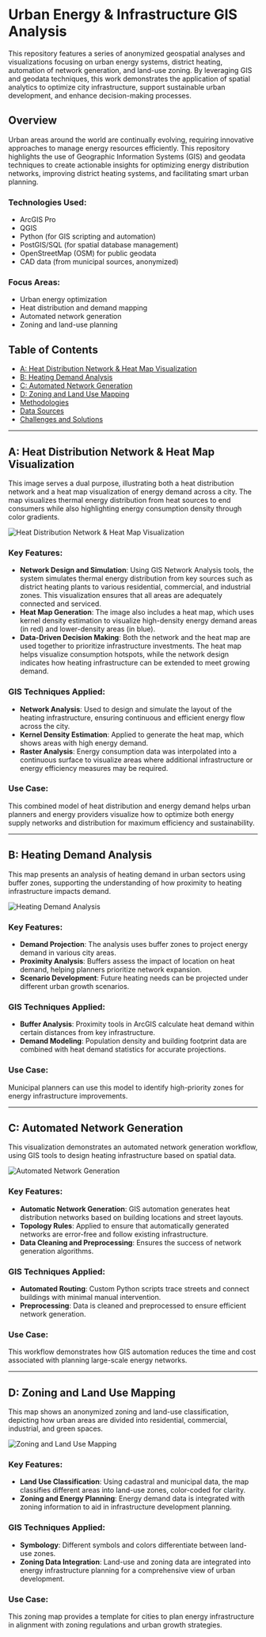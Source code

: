 # Urban Energy & Infrastructure GIS Analysis

This repository features a series of anonymized geospatial analyses and visualizations focusing on urban energy systems, district heating, automation of network generation, and land-use zoning. By leveraging GIS and geodata techniques, this work demonstrates the application of spatial analytics to optimize city infrastructure, support sustainable urban development, and enhance decision-making processes.

## Overview

Urban areas around the world are continually evolving, requiring innovative approaches to manage energy resources efficiently. This repository highlights the use of Geographic Information Systems (GIS) and geodata techniques to create actionable insights for optimizing energy distribution networks, improving district heating systems, and facilitating smart urban planning.

### Technologies Used:
- ArcGIS Pro
- QGIS
- Python (for GIS scripting and automation)
- PostGIS/SQL (for spatial database management)
- OpenStreetMap (OSM) for public geodata
- CAD data (from municipal sources, anonymized)

### Focus Areas:
- Urban energy optimization
- Heat distribution and demand mapping
- Automated network generation
- Zoning and land-use planning

## Table of Contents
- [A: Heat Distribution Network & Heat Map Visualization](#a-heat-distribution-network--heat-map-visualization)
- [B: Heating Demand Analysis](#b-heating-demand-analysis)
- [C: Automated Network Generation](#c-automated-network-generation)
- [D: Zoning and Land Use Mapping](#d-zoning-and-land-use-mapping)
- [Methodologies](#methodologies)
- [Data Sources](#data-sources)
- [Challenges and Solutions](#challenges-and-solutions)

---

## A: Heat Distribution Network & Heat Map Visualization

This image serves a dual purpose, illustrating both a heat distribution network and a heat map visualization of energy demand across a city. The map visualizes thermal energy distribution from heat sources to end consumers while also highlighting energy consumption density through color gradients.

![Heat Distribution Network & Heat Map Visualization](images/A%20Heat%20Map%20Visualization%20-%20Melanie%20Netzband%20-%20Case%20Study.png)

### Key Features:
- **Network Design and Simulation**: Using GIS Network Analysis tools, the system simulates thermal energy distribution from key sources such as district heating plants to various residential, commercial, and industrial zones. This visualization ensures that all areas are adequately connected and serviced.
- **Heat Map Generation**: The image also includes a heat map, which uses kernel density estimation to visualize high-density energy demand areas (in red) and lower-density areas (in blue).
- **Data-Driven Decision Making**: Both the network and the heat map are used together to prioritize infrastructure investments. The heat map helps visualize consumption hotspots, while the network design indicates how heating infrastructure can be extended to meet growing demand.

### GIS Techniques Applied:
- **Network Analysis**: Used to design and simulate the layout of the heating infrastructure, ensuring continuous and efficient energy flow across the city.
- **Kernel Density Estimation**: Applied to generate the heat map, which shows areas with high energy demand.
- **Raster Analysis**: Energy consumption data was interpolated into a continuous surface to visualize areas where additional infrastructure or energy efficiency measures may be required.

### Use Case:
This combined model of heat distribution and energy demand helps urban planners and energy providers visualize how to optimize both energy supply networks and distribution for maximum efficiency and sustainability.

---

## B: Heating Demand Analysis

This map presents an analysis of heating demand in urban sectors using buffer zones, supporting the understanding of how proximity to heating infrastructure impacts demand.

![Heating Demand Analysis](images/B%20Heating%20Demand%20Analysis%20-%20Melanie%20Netzband%20-%20Case%20Study.png)

### Key Features:
- **Demand Projection**: The analysis uses buffer zones to project energy demand in various city areas.
- **Proximity Analysis**: Buffers assess the impact of location on heat demand, helping planners prioritize network expansion.
- **Scenario Development**: Future heating needs can be projected under different urban growth scenarios.

### GIS Techniques Applied:
- **Buffer Analysis**: Proximity tools in ArcGIS calculate heat demand within certain distances from key infrastructure.
- **Demand Modeling**: Population density and building footprint data are combined with heat demand statistics for accurate projections.

### Use Case:
Municipal planners can use this model to identify high-priority zones for energy infrastructure improvements.

---

## C: Automated Network Generation

This visualization demonstrates an automated network generation workflow, using GIS tools to design heating infrastructure based on spatial data.

![Automated Network Generation](images/C%20Automated%20Network%20Generation%20-%20Modelbuilder%20solution%20-%20Melanie%20Netzband%20-%20Case%20Study.png)

### Key Features:
- **Automatic Network Generation**: GIS automation generates heat distribution networks based on building locations and street layouts.
- **Topology Rules**: Applied to ensure that automatically generated networks are error-free and follow existing infrastructure.
- **Data Cleaning and Preprocessing**: Ensures the success of network generation algorithms.

### GIS Techniques Applied:
- **Automated Routing**: Custom Python scripts trace streets and connect buildings with minimal manual intervention.
- **Preprocessing**: Data is cleaned and preprocessed to ensure efficient network generation.

### Use Case:
This workflow demonstrates how GIS automation reduces the time and cost associated with planning large-scale energy networks.

---

## D: Zoning and Land Use Mapping

This map shows an anonymized zoning and land-use classification, depicting how urban areas are divided into residential, commercial, industrial, and green spaces.

![Zoning and Land Use Mapping](images/D%20Zoning%20and%20Land%20Use%20Mapping%20-%20Scenario%20Development-%20Melanie%20Netzband%20-%20Case%20Study.png)

### Key Features:
- **Land Use Classification**: Using cadastral and municipal data, the map classifies different areas into land-use zones, color-coded for clarity.
- **Zoning and Energy Planning**: Energy demand data is integrated with zoning information to aid in infrastructure development planning.

### GIS Techniques Applied:
- **Symbology**: Different symbols and colors differentiate between land-use zones.
- **Zoning Data Integration**: Land-use and zoning data are integrated into energy infrastructure planning for a comprehensive view of urban development.

### Use Case:
This zoning map provides a template for cities to plan energy infrastructure in alignment with zoning regulations and urban growth strategies.
